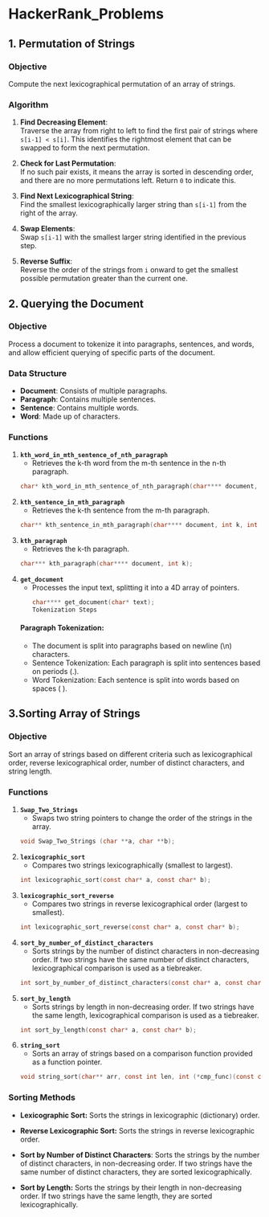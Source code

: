 # HackerRank_Problems
## 1. Permutation of Strings

### Objective
Compute the next lexicographical permutation of an array of strings.

### Algorithm

1. **Find Decreasing Element**:  
   Traverse the array from right to left to find the first pair of strings where `s[i-1] < s[i]`. This identifies the rightmost element that can be swapped to form the next permutation.

2. **Check for Last Permutation**:  
   If no such pair exists, it means the array is sorted in descending order, and there are no more permutations left. Return `0` to indicate this.

3. **Find Next Lexicographical String**:  
   Find the smallest lexicographically larger string than `s[i-1]` from the right of the array.

4. **Swap Elements**:  
   Swap `s[i-1]` with the smallest larger string identified in the previous step.

5. **Reverse Suffix**:  
   Reverse the order of the strings from `i` onward to get the smallest possible permutation greater than the current one.

## 2. Querying the Document

### Objective
Process a document to tokenize it into paragraphs, sentences, and words, and allow efficient querying of specific parts of the document.

### Data Structure

- **Document**: Consists of multiple paragraphs.
- **Paragraph**: Contains multiple sentences.
- **Sentence**: Contains multiple words.
- **Word**: Made up of characters.

### Functions

1. **`kth_word_in_mth_sentence_of_nth_paragraph`**
   - Retrieves the k-th word from the m-th sentence in the n-th paragraph.
   ```c
   char* kth_word_in_mth_sentence_of_nth_paragraph(char**** document, int k, int m, int n);
2. **`kth_sentence_in_mth_paragraph`**
   - Retrieves the k-th sentence from the m-th paragraph.
   ```c
   char** kth_sentence_in_mth_paragraph(char**** document, int k, int m);
3. **`kth_paragraph`**
   - Retrieves the k-th paragraph.
   ```c
   char*** kth_paragraph(char**** document, int k);
4. **`get_document`**
   - Processes the input text, splitting it into a 4D array of pointers.
     ```c
     char**** get_document(char* text);
     Tokenization Steps
   #### Paragraph Tokenization:
   - The document is split into paragraphs based on newline (\n) characters.
   - Sentence Tokenization: Each paragraph is split into sentences based on periods (.).
   - Word Tokenization: Each sentence is split into words based on spaces ( ).
   
## 3.Sorting Array of Strings

### Objective
Sort an array of strings based on different criteria such as lexicographical order, reverse lexicographical order, number of distinct characters, and string length.

### Functions

1. **`Swap_Two_Strings`**
   - Swaps two string pointers to change the order of the strings in the array.
   ```c
   void Swap_Two_Strings (char **a, char **b);
2. **`lexicographic_sort`**
   - Compares two strings lexicographically (smallest to largest).
   ```c
   int lexicographic_sort(const char* a, const char* b);
3. **`lexicographic_sort_reverse`**
   - Compares two strings in reverse lexicographical order (largest to smallest).
   ```c
   int lexicographic_sort_reverse(const char* a, const char* b);
4. **`sort_by_number_of_distinct_characters`**
   - Sorts strings by the number of distinct characters in non-decreasing order. If two strings have the same number of distinct characters, lexicographical comparison is used as a tiebreaker.
   ```c
   int sort_by_number_of_distinct_characters(const char* a, const char* b);
5. **`sort_by_length`**
   - Sorts strings by length in non-decreasing order. If two strings have the same length, lexicographical comparison is used as a tiebreaker.
   ```c
   int sort_by_length(const char* a, const char* b);
6. **`string_sort`**
   - Sorts an array of strings based on a comparison function provided as a function pointer.
   ```c
   void string_sort(char** arr, const int len, int (*cmp_func)(const char* a, const char* b));
### Sorting Methods
- **Lexicographic Sort:** Sorts the strings in lexicographic (dictionary) order.

- **Reverse Lexicographic Sort:** Sorts the strings in reverse lexicographic order.

- **Sort by Number of Distinct Characters**: Sorts the strings by the number of distinct characters, in non-decreasing order. If two strings have the same number of distinct characters, they are sorted lexicographically.

- **Sort by Length:** Sorts the strings by their length in non-decreasing order. If two strings have the same length, they are sorted lexicographically.
